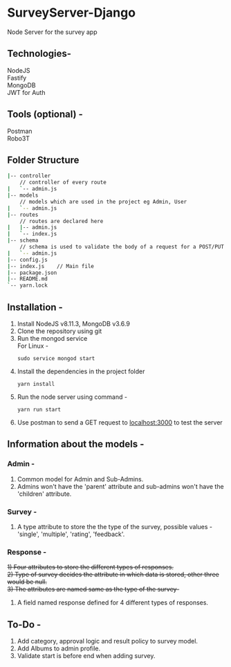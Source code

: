 # SurveyServer-Django

Node Server for the survey app

## Technologies-
NodeJS  
Fastify  
MongoDB  
JWT for Auth

## Tools (optional) -
Postman  
Robo3T


## Folder Structure
```bash
|-- controller
    // controller of every route
|   `-- admin.js
|-- models
    // models which are used in the project eg Admin, User
|   `-- admin.js
|-- routes
    // routes are declared here
|   |-- admin.js
|   `-- index.js
|-- schema
    // schema is used to validate the body of a request for a POST/PUT request
|   `-- admin.js
|-- config.js
|-- index.js    // Main file
|-- package.json
|-- README.md
`-- yarn.lock
```


## Installation -

1) Install NodeJS v8.11.3, MongoDB v3.6.9
2) Clone the repository using git
3) Run the mongod service  
   For Linux -
   ```
   sudo service mongod start
   ```
4) Install the dependencies in the project folder
   ```
   yarn install
   ```
5) Run the node server using command -
    ```
    yarn run start
    ```
6) Use postman to send a GET request to [localhost:3000](localhost:3000) to test the server


## Information about the models -

### Admin -
1) Common model for Admin and Sub-Admins.
2) Admins won't have the 'parent' attribute and sub-admins won't have the 'children' attribute.

### Survey -
1) A type attribute to store the the type of the survey, possible values - 'single', 'multiple', 'rating', 'feedback'.

### Response -
~~1) Four attributes to store the different types of responses.~~  
~~2) Type of survey decides the attribute in which data is stored, other three would be null.~~  
~~3) The attributes are named same as the type of the survey-~~ 

1) A field named response defined for 4 different types of responses.


## To-Do -
1) Add category, approval logic and result policy to survey model.  
2) Add Albums to admin profile.  
3) Validate start is before end when adding survey.  